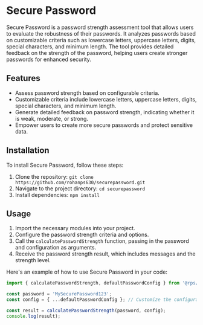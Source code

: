# Secure Password

Secure Password is a password strength assessment tool that allows users to evaluate the robustness of their passwords. It analyzes passwords based on customizable criteria such as lowercase letters, uppercase letters, digits, special characters, and minimum length. The tool provides detailed feedback on the strength of the password, helping users create stronger passwords for enhanced security.

## Features

- Assess password strength based on configurable criteria.
- Customizable criteria include lowercase letters, uppercase letters, digits, special characters, and minimum length.
- Generate detailed feedback on password strength, indicating whether it is weak, moderate, or strong.
- Empower users to create more secure passwords and protect sensitive data.

## Installation

To install Secure Password, follow these steps:

1. Clone the repository: `git clone https://github.com/rohanps630/securepassword.git`
2. Navigate to the project directory: `cd securepassword`
3. Install dependencies: `npm install`

## Usage

1. Import the necessary modules into your project.
2. Configure the password strength criteria and options.
3. Call the `calculatePasswordStrength` function, passing in the password and configuration as arguments.
4. Receive the password strength result, which includes messages and the strength level.

Here's an example of how to use Secure Password in your code:

```typescript
import { calculatePasswordStrength, defaultPasswordConfig } from '@rps/securepassword';

const password = 'MySecurePassword123';
const config = { ...defaultPasswordConfig }; // Customize the configuration if needed

const result = calculatePasswordStrength(password, config);
console.log(result);
```
